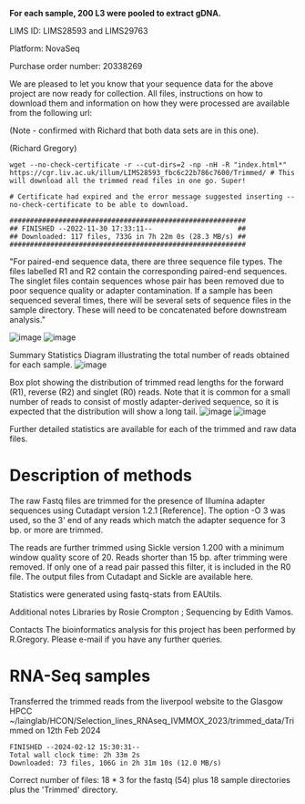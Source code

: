 **For each sample, 200 L3 were pooled to extract gDNA.**

LIMS ID: LIMS28593 and LIMS29763

Platform: NovaSeq

Purchase order number: 20338269

We are pleased to let you know that your sequence data for the above project are now ready for collection. All files, instructions on how to download them and information on how they were processed are available from the following url:

(Note - confirmed with Richard that both data sets are in this one). 

(Richard Gregory)

```
wget --no-check-certificate -r --cut-dirs=2 -np -nH -R "index.html*" https://cgr.liv.ac.uk/illum/LIMS28593_fbc6c22b786c7600/Trimmed/ # This will download all the trimmed read files in one go. Super!

# Certificate had expired and the error message suggested inserting --no-check-certificate to be able to download.

##########################################################
## FINISHED --2022-11-30 17:33:11--                     ##
## Downloaded: 117 files, 733G in 7h 22m 0s (28.3 MB/s) ##
##########################################################
```

"For paired-end sequence data, there are three sequence file types. The files labelled R1 and R2 contain the corresponding paired-end sequences. The singlet files contain sequences whose pair has been removed due to poor sequence quality or adapter contamination. If a sample has been sequenced several times, there will be several sets of sequence files in the sample directory. These will need to be concatenated before downstream analysis."

![image](https://user-images.githubusercontent.com/55552826/204764552-ae13ebbf-a8ba-42a1-b3cb-d96cf4e296d9.png)
![image](https://user-images.githubusercontent.com/55552826/204764607-7ef67c99-d867-4e1f-94b0-335cbe832ec0.png)




Summary Statistics
Diagram illustrating the total number of reads obtained for each sample.
![image](https://user-images.githubusercontent.com/55552826/204764051-e6828d97-6a82-4fb4-8ca7-5b1db1ed2069.png)


Box plot showing the distribution of trimmed read lengths for the forward (R1), reverse (R2) and singlet (R0) reads. Note that it is common for a small number of reads to consist of mostly adapter-derived sequence, so it is expected that the distribution will show a long tail.
![image](https://user-images.githubusercontent.com/55552826/204764091-3d646558-dcea-4edd-b740-49e4363d9ed1.png)
![image](https://user-images.githubusercontent.com/55552826/204764116-d75db488-e51f-4b75-b1e3-fc23bf08bfcf.png)


Further detailed statistics are available for each of the trimmed and raw data files.


# Description of methods
The raw Fastq files are trimmed for the presence of Illumina adapter sequences using Cutadapt version 1.2.1 [Reference]. The option -O 3 was used, so the 3' end of any reads which match the adapter sequence for 3 bp. or more are trimmed.

The reads are further trimmed using Sickle version 1.200 with a minimum window quality score of 20. Reads shorter than 15 bp. after trimming were removed. If only one of a read pair passed this filter, it is included in the R0 file. The output files from Cutadapt and Sickle are available here.

Statistics were generated using fastq-stats from EAUtils.

Additional notes
Libraries by Rosie Crompton ; Sequencing by Edith Vamos.

Contacts
The bioinformatics analysis for this project has been performed by R.Gregory. Please e-mail if you have any further queries.


# RNA-Seq samples

Transferred the trimmed reads from the liverpool website to the Glasgow HPCC ~/lainglab/HCON/Selection_lines_RNAseq_IVMMOX_2023/trimmed_data/Trimmed  on 12th Feb 2024

```
FINISHED --2024-02-12 15:30:31--
Total wall clock time: 2h 33m 2s
Downloaded: 73 files, 106G in 2h 31m 10s (12.0 MB/s)
```
Correct number of files: 18 * 3 for the fastq (54) plus 18 sample directories plus the 'Trimmed' directory. 
